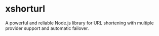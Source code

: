 # xshorturl
A powerful and reliable Node.js library for URL shortening with multiple provider support and automatic failover.

